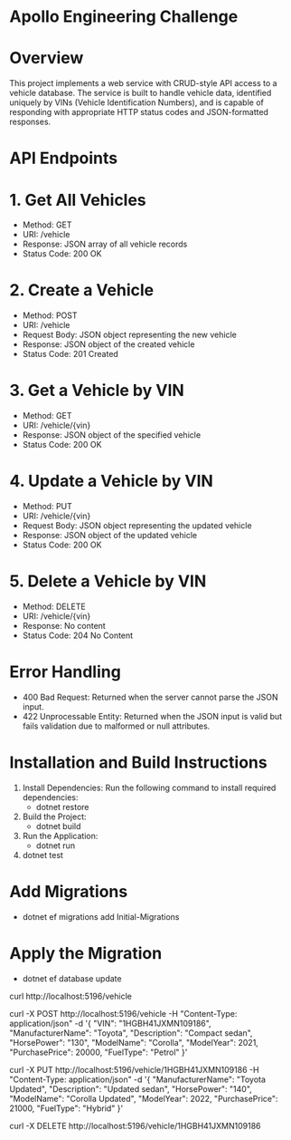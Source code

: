# Apollo Engineering Challenge


# Overview
This project implements a web service with CRUD-style API access to a vehicle database. The service is built to handle vehicle data, identified uniquely by VINs (Vehicle Identification Numbers), and is capable of responding with appropriate HTTP status codes and JSON-formatted responses.

# API Endpoints


# 1. Get All Vehicles
* Method: GET
* URI: /vehicle
* Response: JSON array of all vehicle records
* Status Code: 200 OK
# 2. Create a Vehicle
* Method: POST
* URI: /vehicle
* Request Body: JSON object representing the new vehicle
* Response: JSON object of the created vehicle
* Status Code: 201 Created
# 3. Get a Vehicle by VIN
* Method: GET
* URI: /vehicle/{vin}
* Response: JSON object of the specified vehicle
* Status Code: 200 OK
# 4. Update a Vehicle by VIN
* Method: PUT
* URI: /vehicle/{vin}
* Request Body: JSON object representing the updated vehicle
* Response: JSON object of the updated vehicle
* Status Code: 200 OK
# 5. Delete a Vehicle by VIN
* Method: DELETE
* URI: /vehicle/{vin}
* Response: No content
* Status Code: 204 No Content
# Error Handling
* 400 Bad Request: Returned when the server cannot parse the JSON input.
* 422 Unprocessable Entity: Returned when the JSON input is valid but fails validation due to malformed or null attributes.

# Installation and Build Instructions
1) Install Dependencies: Run the following command to install required dependencies:
   * dotnet restore
2) Build the Project:
   * dotnet build
3) Run the Application:
   * dotnet run
4) dotnet test

# Add Migrations

* dotnet ef migrations add Initial-Migrations

# Apply the Migration

* dotnet ef database update




curl http://localhost:5196/vehicle

curl -X POST http://localhost:5196/vehicle -H "Content-Type: application/json" -d '{
  "VIN": "1HGBH41JXMN109186",
  "ManufacturerName": "Toyota",
  "Description": "Compact sedan",
  "HorsePower": "130",
  "ModelName": "Corolla",
  "ModelYear": 2021,
  "PurchasePrice": 20000,
  "FuelType": "Petrol"
}'

curl -X PUT http://localhost:5196/vehicle/1HGBH41JXMN109186 -H "Content-Type: application/json" -d '{
  "ManufacturerName": "Toyota Updated",
  "Description": "Updated sedan",
  "HorsePower": "140",
  "ModelName": "Corolla Updated",
  "ModelYear": 2022,
  "PurchasePrice": 21000,
  "FuelType": "Hybrid"
}'

curl -X DELETE http://localhost:5196/vehicle/1HGBH41JXMN109186


